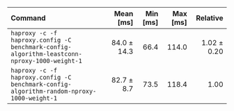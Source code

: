 | Command | Mean [ms] | Min [ms] | Max [ms] | Relative |
|:---|---:|---:|---:|---:|
| `haproxy -c -f haproxy.config -C benchmark-config-algorithm-leastconn-nproxy-1000-weight-1` | 84.0 ± 14.3 | 66.4 | 114.0 | 1.02 ± 0.20 |
| `haproxy -c -f haproxy.config -C benchmark-config-algorithm-random-nproxy-1000-weight-1` | 82.7 ± 8.7 | 73.5 | 118.4 | 1.00 |

